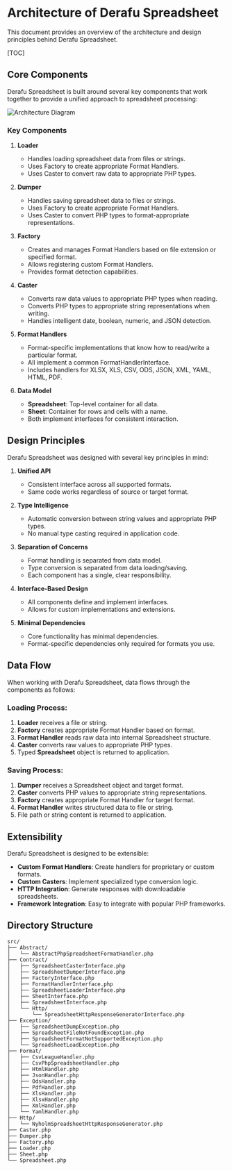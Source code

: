 # Architecture of Derafu Spreadsheet

This document provides an overview of the architecture and design principles behind Derafu Spreadsheet.

[TOC]

## Core Components

Derafu Spreadsheet is built around several key components that work together to provide a unified approach to spreadsheet processing:

![Architecture Diagram](/img/derafu-spreadsheet-architecture-diagram.svg)

### Key Components

1. **Loader**
   - Handles loading spreadsheet data from files or strings.
   - Uses Factory to create appropriate Format Handlers.
   - Uses Caster to convert raw data to appropriate PHP types.

2. **Dumper**
   - Handles saving spreadsheet data to files or strings.
   - Uses Factory to create appropriate Format Handlers.
   - Uses Caster to convert PHP types to format-appropriate representations.

3. **Factory**
   - Creates and manages Format Handlers based on file extension or specified format.
   - Allows registering custom Format Handlers.
   - Provides format detection capabilities.

4. **Caster**
   - Converts raw data values to appropriate PHP types when reading.
   - Converts PHP types to appropriate string representations when writing.
   - Handles intelligent date, boolean, numeric, and JSON detection.

5. **Format Handlers**
   - Format-specific implementations that know how to read/write a particular format.
   - All implement a common FormatHandlerInterface.
   - Includes handlers for XLSX, XLS, CSV, ODS, JSON, XML, YAML, HTML, PDF.

6. **Data Model**
   - **Spreadsheet**: Top-level container for all data.
   - **Sheet**: Container for rows and cells with a name.
   - Both implement interfaces for consistent interaction.

## Design Principles

Derafu Spreadsheet was designed with several key principles in mind:

1. **Unified API**
   - Consistent interface across all supported formats.
   - Same code works regardless of source or target format.

2. **Type Intelligence**
   - Automatic conversion between string values and appropriate PHP types.
   - No manual type casting required in application code.

3. **Separation of Concerns**
   - Format handling is separated from data model.
   - Type conversion is separated from data loading/saving.
   - Each component has a single, clear responsibility.

4. **Interface-Based Design**
   - All components define and implement interfaces.
   - Allows for custom implementations and extensions.

5. **Minimal Dependencies**
   - Core functionality has minimal dependencies.
   - Format-specific dependencies only required for formats you use.

## Data Flow

When working with Derafu Spreadsheet, data flows through the components as follows:

### Loading Process:
1. **Loader** receives a file or string.
2. **Factory** creates appropriate Format Handler based on format.
3. **Format Handler** reads raw data into internal Spreadsheet structure.
4. **Caster** converts raw values to appropriate PHP types.
5. Typed **Spreadsheet** object is returned to application.

### Saving Process:
1. **Dumper** receives a Spreadsheet object and target format.
2. **Caster** converts PHP values to appropriate string representations.
3. **Factory** creates appropriate Format Handler for target format.
4. **Format Handler** writes structured data to file or string.
5. File path or string content is returned to application.

## Extensibility

Derafu Spreadsheet is designed to be extensible:

- **Custom Format Handlers**: Create handlers for proprietary or custom formats.
- **Custom Casters**: Implement specialized type conversion logic.
- **HTTP Integration**: Generate responses with downloadable spreadsheets.
- **Framework Integration**: Easy to integrate with popular PHP frameworks.

## Directory Structure

```
src/
├── Abstract/
│   └── AbstractPhpSpreadsheetFormatHandler.php
├── Contract/
│   ├── SpreadsheetCasterInterface.php
│   ├── SpreadsheetDumperInterface.php
│   ├── FactoryInterface.php
│   ├── FormatHandlerInterface.php
│   ├── SpreadsheetLoaderInterface.php
│   ├── SheetInterface.php
│   ├── SpreadsheetInterface.php
│   └── Http/
│       └── SpreadsheetHttpResponseGeneratorInterface.php
├── Exception/
│   ├── SpreadsheetDumpException.php
│   ├── SpreadsheetFileNotFoundException.php
│   ├── SpreadsheetFormatNotSupportedException.php
│   └── SpreadsheetLoadException.php
├── Format/
│   ├── CsvLeagueHandler.php
│   ├── CsvPhpSpreadsheetHandler.php
│   ├── HtmlHandler.php
│   ├── JsonHandler.php
│   ├── OdsHandler.php
│   ├── PdfHandler.php
│   ├── XlsHandler.php
│   ├── XlsxHandler.php
│   ├── XmlHandler.php
│   └── YamlHandler.php
├── Http/
│   └── NyholmSpreadsheetHttpResponseGenerator.php
├── Caster.php
├── Dumper.php
├── Factory.php
├── Loader.php
├── Sheet.php
└── Spreadsheet.php
```
